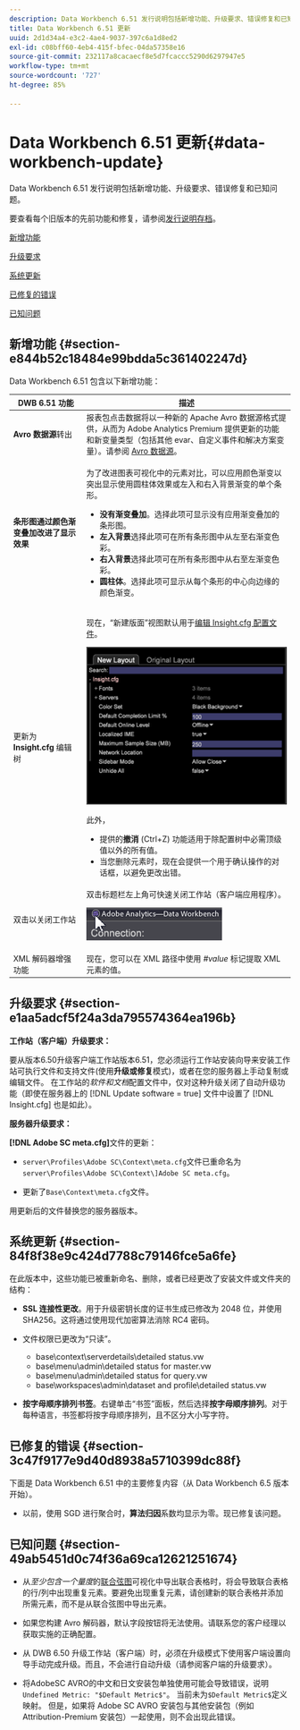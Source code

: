 ```yaml
---
description: Data Workbench 6.51 发行说明包括新增功能、升级要求、错误修复和已知问题。
title: Data Workbench 6.51 更新
uuid: 2d1d34a4-e3c2-4ae4-9037-397c6a1d8ed2
exl-id: c08bff60-4eb4-415f-bfec-04da57358e16
source-git-commit: 232117a8cacaecf8e5d7fcaccc5290d6297947e5
workflow-type: tm+mt
source-wordcount: '727'
ht-degree: 85%

---
```


# Data Workbench 6.51 更新{#data-workbench-update}

Data Workbench 6.51 发行说明包括新增功能、升级要求、错误修复和已知问题。

要查看每个旧版本的先前功能和修复，请参阅[发行说明存档](https://experienceleague.adobe.com/docs/data-workbench/using/release-notes/release-notes.html)。

[新增功能](../../home/c-release-notes-insight/c-6-51.md#section-e844b52c18484e99bdda5c361402247d)

[升级要求](../../home/c-release-notes-insight/c-6-51.md#section-e1aa5adcf5f24a3da795574364ea196b)

[系统更新](../../home/c-release-notes-insight/c-6-51.md#section-84f8f38e9c424d7788c79146fce5a6fe)

[已修复的错误](../../home/c-release-notes-insight/c-6-51.md#section-3c47f9177e9d40d8938a5710399dc88f)

[已知问题](../../home/c-release-notes-insight/c-6-51.md#section-49ab5451d0c74f36a69ca12621251674)

## 新增功能 {#section-e844b52c18484e99bdda5c361402247d}

Data Workbench 6.51 包含以下新增功能：

<table id="table_9305F30AEF5D49B2B052D1E7C9570D2C"> 
 <thead> 
  <tr> 
   <th colname="col1" class="entry"><b>DWB 6.51 功能</b> </th> 
   <th colname="col2" class="entry"> 描述 </th> 
  </tr>
 </thead>
 <tbody> 
  <tr> 
   <td colname="col1"><b>Avro 数据源</b>转出 </td> 
   <td colname="col2">报表包点击数据将以一种新的 Apache Avro 数据源格式提供，从而为 Adobe Analytics Premium 提供更新的功能和新变量类型（包括其他 evar、自定义事件和解决方案变量）。请参阅 <a href="https://experienceleague.adobe.com/docs/data-workbench/using/dataset/log-proc-config-file/c-log-sources.html#section-9a824b4c3d5549e7952a7111232035b2" format="https" scope="external">Avro 数据源</a>。 </td> 
  </tr> 
  <tr> 
   <td colname="col1"><b>条形图通过颜色渐变叠加改进了显示效果</b> </td> 
   <td colname="col2"> <p>为了改进图表可视化中的元素对比，可以应用颜色渐变以突出显示使用圆柱体效果或左入和右入背景渐变的单个条形。 </p> 
    <ul id="ul_04C17524FE904F1CA6AE9B18F50551A9"> 
     <li id="li_D5F3B808F6BD4413A985EAC72EB89D5D"><b>没有渐变叠加</b>。选择此项可显示没有应用渐变叠加的条形图。 </li> 
     <li id="li_EF26B82D206643419948BD83ACF8A115"><b>左入背景</b>选择此项可在所有条形图中从左至右渐变色彩。 </li> 
     <li id="li_3D5BE49CEC1748F68944AD2ABEFD7B23"><b>右入背景</b>选择此项可在所有条形图中从右至左渐变色彩。 </li> 
     <li id="li_2CA78F34D2F44A29BE8FD53334E0DB24"><b>圆柱体</b>。选择此项可显示从每个条形的中心向边缘的颜色渐变。 </li> 
    </ul> </td> 
  </tr> 
  <tr> 
   <td colname="col1">更新为 <b>Insight.cfg</b> 编辑树 </td> 
   <td colname="col2"> <p>现在，“新建版面”视图默认用于<a href="https://experienceleague.adobe.com/docs/data-workbench/using/client/c-insght-config-param.html" format="https" scope="external">编辑 Insight.cfg 配置文件</a>。 </p><img placement="break" id="image_898F9FC38F404DE19076CAA48AFBE673" src="assets/config_tree_new_layout.png" /> <p>此外， 
     <ul id="ul_9484D81C1F5A48CCBFC77204B60E3650"> 
      <li id="li_574CA325411C4482B759E60F453C15BC">提供的<b>撤消</b> (Ctrl+Z) 功能适用于除配置树中必需顶级值以外的所有值。 </li> 
      <li id="li_91B8F8F12FA847FDACBB9690B9F97793">当您删除元素时，现在会提供一个用于确认操作的对话框，以避免更改出错。 </li> 
     </ul> </p> </td> 
  </tr> 
  <tr> 
   <td colname="col1"> 双击以关闭工作站 </td> 
   <td colname="col2">双击标题栏左上角可快速关闭工作站（客户端应用程序）。 <p><img placement="break" id="image_DA1E5A6C7C404F0F9140077076D99224" src="assets/6_51_app_close.png" /> </p> </td> 
  </tr> 
  <tr> 
   <td colname="col1"> XML 解码器增强功能 </td> 
   <td colname="col2">现在，您可以在 XML 路径中使用 <i>#value</i> 标记提取 XML 元素的值。 </td> 
  </tr> 
 </tbody> 
</table>

## 升级要求 {#section-e1aa5adcf5f24a3da795574364ea196b}

**工作站（客户端）升级要求：**

要从版本6.50升级客户端工作站版本6.51，您必须运行工作站安装向导来安装工作站可执行文件和支持文件(使用**升级或修复**模式)，或者在您的服务器上手动复制或编辑文件。 在工作站的&#x200B;*软件和文档*&#x200B;配置文件中，仅对这种升级关闭了自动升级功能（即使在服务器上的 [!DNL Update software = true] 文件中设置了 [!DNL Insight.cfg] 也是如此）。

**服务器升级要求：**

**[!DNL Adobe SC meta.cfg]**&#x200B;文件的更新：

* `server\Profiles\Adobe SC\Context\meta.cfg`文件已重命名为`server\Profiles\Adobe SC\Context\]Adobe SC meta.cfg`。

* 更新了`Base\Context\meta.cfg`文件。

用更新后的文件替换您的服务器版本。

## 系统更新 {#section-84f8f38e9c424d7788c79146fce5a6fe}

在此版本中，这些功能已被重新命名、删除，或者已经更改了安装文件或文件夹的结构：

* **SSL 连接性更改**。用于升级密钥长度的证书生成已修改为 2048 位，并使用 SHA256。这将通过使用现代加密算法消除 RC4 密码。
* 文件权限已更改为“只读”。

   * base\context\serverdetails\detailed status.vw
   * base\menu\admin\detailed status for master.vw
   * base\menu\admin\detailed status for query.vw
   * base\workspaces\admin\dataset and profile\detailed status.vw

* **按字母顺序排列书签**。右键单击“书签”面板，然后选择&#x200B;**按字母顺序排列**。对于每种语言，书签都将按字母顺序排列，且不区分大小写字符。

## 已修复的错误 {#section-3c47f9177e9d40d8938a5710399dc88f}

下面是 Data Workbench 6.51 中的主要修复内容（从 Data Workbench 6.5 版本开始）。

* 以前，使用 SGD 进行聚合时，**算法归因**&#x200B;系数均显示为零。现已修复该问题。

## 已知问题 {#section-49ab5451d0c74f36a69ca12621251674}

* 从&#x200B;*至少包含一个量度*&#x200B;的[联合弦图](/help/home/c-get-started/c-analysis-vis/associations-chord.md)可视化中导出联合表格时，将会导致联合表格的行/列中出现重复元素。要避免出现重复元素，请创建新的联合表格并添加所需元素，而不是从联合弦图中导出元素。

* 如果您构建 Avro 解码器，默认字段按钮将无法使用。请联系您的客户经理以获取实施的正确配置。
* 从 DWB 6.50 升级工作站（客户端）时，必须在升级模式下使用客户端设置向导手动完成升级。而且，不会进行自动升级（请参阅客户端的升级要求）。
* 将AdobeSC AVRO的中文和日文安装包单独使用可能会导致错误，说明`Undefined Metric: "$Default Metric$"`。 当前未为`$Default Metric$`定义映射。 但是，如果将 Adobe SC AVRO 安装包与其他安装包（例如 Attribution-Premium 安装包）一起使用，则不会出现此错误。
